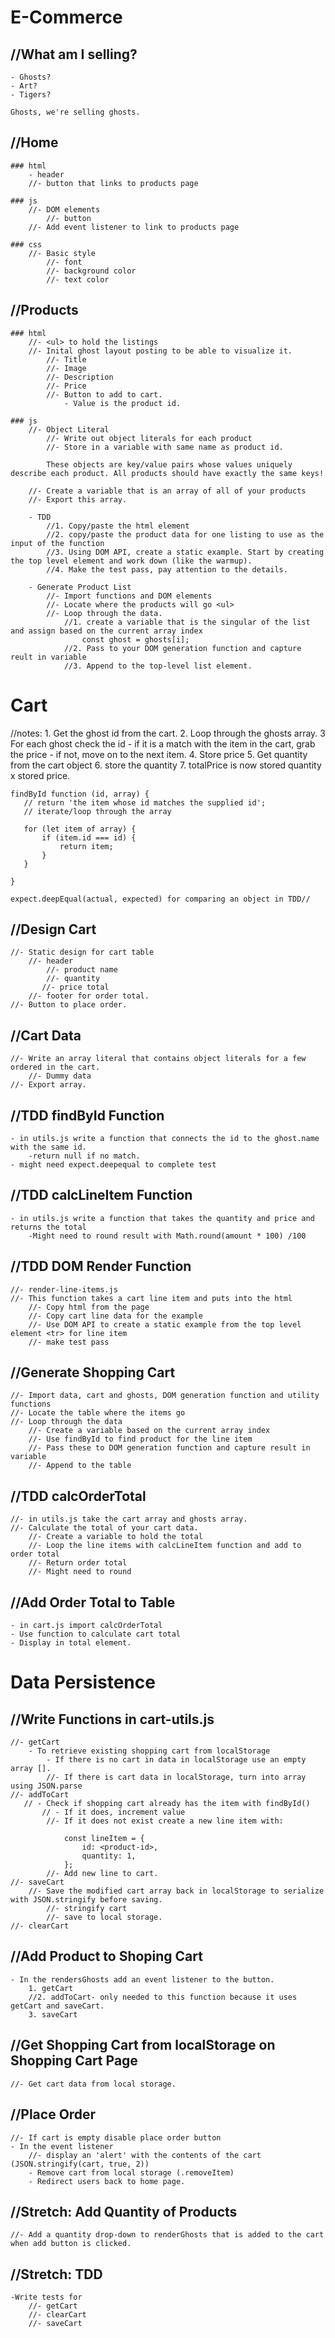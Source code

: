 # E-Commerce

## //What am I selling?
    - Ghosts?
    - Art?
    - Tigers?

    Ghosts, we're selling ghosts.

## //Home
    ### html
        - header
        //- button that links to products page
    
    ### js
        //- DOM elements
            //- button
        //- Add event listener to link to products page

    ### css
        //- Basic style
            //- font
            //- background color
            //- text color

## //Products
    ### html
        //- <ul> to hold the listings
        //- Inital ghost layout posting to be able to visualize it.
            //- Title
            //- Image
            //- Description
            //- Price
            //- Button to add to cart.
                - Value is the product id.

    ### js
        //- Object Literal
            //- Write out object literals for each product
            //- Store in a variable with same name as product id. 
            
            These objects are key/value pairs whose values uniquely describe each product. All products should have exactly the same keys!

        //- Create a variable that is an array of all of your products
        //- Export this array.

        - TDD
            //1. Copy/paste the html element
            //2. copy/paste the product data for one listing to use as the input of the function
            //3. Using DOM API, create a static example. Start by creating the top level element and work down (like the warmup).
            //4. Make the test pass, pay attention to the details.

        - Generate Product List
            //- Import functions and DOM elements
            //- Locate where the products will go <ul>
            //- Loop through the data.
                //1. create a variable that is the singular of the list and assign based on the current array index 
                    const ghost = ghosts[i];
                //2. Pass to your DOM generation function and capture reult in variable
                //3. Append to the top-level list element.

# Cart

//notes:
    1. Get the ghost id from the cart.
    2. Loop through the ghosts array.
    3 For each ghost check the id
        - if it is a match with the item in the cart, grab the price
        - if not, move on to the next item.
    4. Store price
    5. Get quantity from the cart object
    6. store the quantity
    7. totalPrice is now stored quantity x stored price.

    findById function (id, array) {
       // return 'the item whose id matches the supplied id';
       // iterate/loop through the array

       for (let item of array) {
           if (item.id === id) {
               return item;
           }
       }

    }

    expect.deepEqual(actual, expected) for comparing an object in TDD//

## //Design Cart
    //- Static design for cart table
        //- header
            //- product name
            //- quantity
           //- price total
        //- footer for order total.
    //- Button to place order.

## //Cart Data
    //- Write an array literal that contains object literals for a few ordered in the cart.
        //- Dummy data
    //- Export array.

## //TDD findById Function
    - in utils.js write a function that connects the id to the ghost.name with the same id.
        -return null if no match.
    - might need expect.deepequal to complete test

## //TDD calcLineItem Function
    - in utils.js write a function that takes the quantity and price and returns the total
        -Might need to round result with Math.round(amount * 100) /100

## //TDD DOM Render Function
    //- render-line-items.js 
    //- This function takes a cart line item and puts into the html
        //- Copy html from the page
        //- Copy cart line data for the example
        //- Use DOM API to create a static example from the top level element <tr> for line item
        //- make test pass

## //Generate Shopping Cart
    //- Import data, cart and ghosts, DOM generation function and utility functions
    //- Locate the table where the items go
    //- Loop through the data
        //- Create a variable based on the current array index
        //- Use findById to find product for the line item
        //- Pass these to DOM generation function and capture result in variable
        //- Append to the table

## //TDD calcOrderTotal
    //- in utils.js take the cart array and ghosts array.
    //- Calculate the total of your cart data.
        //- Create a variable to hold the total
        //- Loop the line items with calcLineItem function and add to order total
        //- Return order total
        //- Might need to round

## //Add Order Total to Table
    - in cart.js import calcOrderTotal
    - Use function to calculate cart total
    - Display in total element.



# Data Persistence

## //Write Functions in cart-utils.js
    //- getCart
        - To retrieve existing shopping cart from localStorage
            - If there is no cart in data in localStorage use an empty array [].
            //- If there is cart data in localStorage, turn into array using JSON.parse
    //- addToCart
       // - Check if shopping cart already has the item with findById()
           // - If it does, increment value
            //- If it does not exist create a new line item with:

                const lineItem = {
                    id: <product-id>,
                    quantity: 1,
                };
            //- Add new line to cart.
    //- saveCart
        //- Save the modified cart array back in localStorage to serialize with JSON.stringify before saving.
            //- stringify cart
            //- save to local storage.
    //- clearCart

## //Add Product to Shoping Cart
    - In the rendersGhosts add an event listener to the button.
        1. getCart
        //2. addToCart- only needed to this function because it uses getCart and saveCart.
        3. saveCart

## //Get Shopping Cart from localStorage on Shopping Cart Page
    //- Get cart data from local storage.

## //Place Order
    //- If cart is empty disable place order button
    - In the event listener
        //- display an 'alert' with the contents of the cart (JSON.stringify(cart, true, 2))
        - Remove cart from local storage (.removeItem)
        - Redirect users back to home page.

## //Stretch: Add Quantity of Products
    //- Add a quantity drop-down to renderGhosts that is added to the cart when add button is clicked.

## //Stretch: TDD
    -Write tests for
        //- getCart
        //- clearCart
        //- saveCart